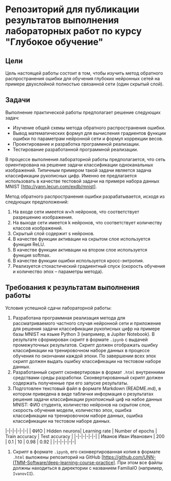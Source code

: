 # Репозиторий для публикации результатов выполнения лабораторных работ по курсу "Глубокое обучение"

## Цели
Цель настоящей работы состоит в том, чтобы изучить метод обратного распространения ошибки для обучения глубоких нейронных сетей на примере двухслойной полностью связанной сети (один скрытый слой). 

## Задачи
Выполнение практической работы предполагает решение следующих задач:

- Изучение общей схемы метода обратного распространения ошибки.
- Вывод математических формул для вычисления градиентов функции ошибки по параметрам нейронной сети и формул коррекции весов.
- Проектирование и разработка программной реализации.
- Тестирование разработанной программной реализации.

В процессе выполнения лабораторной работы предполагается, что сеть ориентирована на решение задачи классификации одноканальных изображений. Типичным примером такой задачи является задача классификации рукописных цифр. Именно ее предлагается использовать в качестве тестовой задачи на примере набора данных MNIST [http://yann.lecun.com/exdb/mnist]. 

Метод обратного распространения ошибки разрабатывается, исходя из следующих предположений:

1. На входе сети имеется w×h нейронов, что соответствует разрешению изображения.
1. На выходе сети имеется k нейронов, что соответствует количеству классов изображений.
1. Скрытый слой содержит s нейронов.
1. В качестве функции активации на скрытом слое используется функция ReLU.
1. В качестве функции активации на втором слое используется функция softmax.
1. В качестве функции ошибки используется кросс-энтропия.
1. Реализуется стохастический градиентный спуск (скорость обучения и количество эпох – параметры метода).

## Требования к результатам выполнения работы

Условия успешной сдачи лабораторной работы:
1. Разработана программная реализация метода для рассматриваемого частного случая нейронной сети и приложение для решения задачи классификации рукописных цифр на примере базы MNIST на языке Python 3 (например, в Jupiter Notebook). В результате сформирован скрипт в формате `.ipynb` с выдачей промежуточных результатов. Скрипт должен отображать ошибку классификации на тренировочном наборе данных в процессе обучения по окончании каждой эпохи. По завершении всех эпох скрипт должен выдать ошибку классификации на тестовом наборе данных.
1. Разработанный скрипт сконвертирован в формат `.html` внутренними средствами среды разработки. Сконвертированный скрипт должен содержать полученные при его запуске результаты.
1. Подготовлен текстовый файл в формате Markdown (README.md), в котором приведена в виде таблички информация о результатах решения задачи классификации рукопоисный циф на набое данных MNIST: ФИО студента, количество нейронов на скрытом слое, скорость обучения модели, количество эпох, ошибка классификации на тренировочном наборе данных, ошибка классификации на тестовом наборе данных.

|-|-|-|-|-|-|
| ФИО | Hidden neurons| Learning rate | Number of epochs | Train accuracy | Test accuracy |
|-|-|-|-|-|-|
| Иванов Иван Иванович | 200 | 0.1 | 10 | 0.98 | 0.92 |
|-|-|-|-|-|-|

1. Скрипт в формате `.ipynb`, его сконвертированная копия в формате `.html` выложены репозиторий на GitHub [https://github.com/UNN-ITMM-Software/deep-learning-course-practice]. При этом все файлы должны находиться в директории с названием FamiliaIO (например, `IvanovII`).
